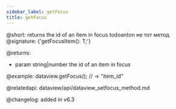 ```yaml
---
sidebar_label: getFocus
title: getFocus
---          
```


@short: returns the id of an item in focus
todoanton не тот метод
@signature: {'getFocusItem(): T;'}

@returns:
- param	string|number      the id of an item in focus

@example:
dataview.getFocus(); // -> "item_id"

@relatedapi: dataview/api/dataview_setfocus_method.md

@changelog:
added in v6.3

